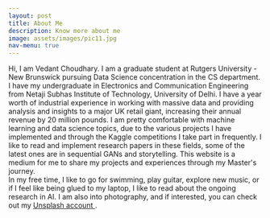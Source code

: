 ```yaml
---
layout: post
title: About Me
description: Know more about me
image: assets/images/pic11.jpg
nav-menu: true
---
```



Hi, I am Vedant Choudhary. I am a graduate student at Rutgers University - New Brunswick pursuing Data Science concentration in the CS department. I have my undergraduate in Electronics and Communication Engineering from Netaji Subhas Institute of Technology, University of Delhi. I have a year worth of industrial experience in working with massive data and providing analysis and insights to a major UK retail giant, increasing their annual revenue by 20 million pounds. I am pretty comfortable with machine learning and data science topics, due to the various projects I have implemented and through the Kaggle competitions I take part in frequently. I like to read and implement research papers in these fields, some of the latest ones are in sequential GANs and storytelling.
This website is a medium for me to share my projects and experiences through my Master's journey.
<br>
In my free time, I like to go for swimming, play guitar, explore new music, or if I feel like being glued to my laptop, I like to read about the ongoing research in AI. I am also into photography, and if interested, you can check out my <a href="https://unsplash.com/@vedantc6"> Unsplash account </a>.
